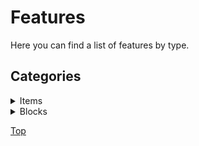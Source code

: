 # Features

Here you can find a list of features by type.

## Categories

<details>
<summary>Items</summary>

<div class="gallery">

<img src="https://user-images.githubusercontent.com/69795628/127860969-bce42d2b-7fd9-4f84-9a85-febb0087c40a.png" width="12%">
<img src="https://user-images.githubusercontent.com/69795628/127860974-09d8d529-1aca-4a86-b153-eb88218d18a5.png" width="12%">
<img src="https://user-images.githubusercontent.com/69795628/127860975-adf4b1fe-ced9-4d53-bfdb-6f6638608675.png" width="12%">
<img src="https://user-images.githubusercontent.com/69795628/127860978-cab6badd-efdf-401d-af9a-ef84fb64df52.png" width="12%">
<img src="https://user-images.githubusercontent.com/69795628/127860981-0b091bfb-1ff7-44dd-87f6-4fa08ea5ad62.png" width="12%">
<img src="https://user-images.githubusercontent.com/69795628/127860983-c56992b5-431a-4a8d-a8ef-2cb8ec5f3dde.png" width="12%">
<img src="https://user-images.githubusercontent.com/69795628/127860984-d911b757-532c-4d06-93b7-7db7c8c8ec19.png" width="12%">
<img src="https://user-images.githubusercontent.com/69795628/127860987-4a36a205-cd0f-4000-8787-ece3753c7fa9.gif" width="12%">
<img src="https://user-images.githubusercontent.com/69795628/127860988-b60ff9f0-2b97-44a7-935f-03aa55f30cef.gif" width="12%">
<img src="https://user-images.githubusercontent.com/69795628/127860990-59fc484b-13eb-445d-ab4a-6b458e3c7676.gif" width="12%">
<img src="https://user-images.githubusercontent.com/69795628/127860993-82cde2ec-6df5-4a81-bd9b-8b9d781b0dcb.gif" width="12%">
<img src="https://user-images.githubusercontent.com/69795628/127860994-7000d9ae-cf36-47da-8411-6b0274ee87a2.gif" width="12%">
<img src="https://user-images.githubusercontent.com/69795628/127860997-d62b9c21-dc4b-4f7d-843d-510b7596cfc0.gif" width="12%">
<img src="https://user-images.githubusercontent.com/69795628/127860999-299fb2ac-2f80-41c0-a134-40c48758150b.gif" width="12%">
<img src="https://user-images.githubusercontent.com/69795628/127861001-0bcb7586-22ce-43a6-8db1-9769307a42fa.png" width="12%">
<img src="https://user-images.githubusercontent.com/69795628/127861002-04a7563b-0b1d-47a8-892d-c999fbf69fff.gif" width="12%">
<img src="https://user-images.githubusercontent.com/69795628/127861004-8499d6a0-93c0-4c3a-9522-b42ce59737e5.gif" width="12%">

</div>

</details>



<details>
<summary>Blocks</summary>

<div class="gallery">



</div>

</details>

[Top](#features)
